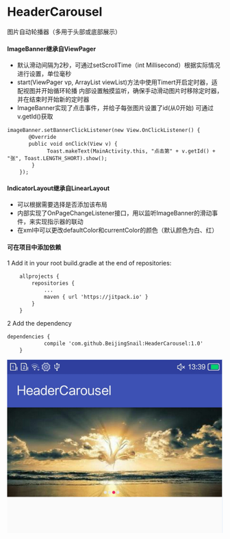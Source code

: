 # HeaderCarousel
图片自动轮播器（多用于头部或底部展示）
#### ImageBanner继承自ViewPager
- 默认滑动间隔为2秒，可通过setScrollTime（int Millisecond）根据实际情况进行设置，单位毫秒
- start(ViewPager vp, ArrayList viewList)方法中使用Timert开启定时器，适配视图并开始循环轮播
内部设置触摸监听，确保手动滑动图片时移除定时器，并在结束时开始新的定时器
- ImageBanner实现了点击事件，并给子每张图片设置了id(从0开始)
可通过v.getId()获取
```
imageBanner.setBannerClickListener(new View.OnClickListener() {
       @Override
       public void onClick(View v) {
             Toast.makeText(MainActivity.this, "点击第" + v.getId() + "张", Toast.LENGTH_SHORT).show();
        }
    });
```


#### IndicatorLayout继承自LinearLayout
- 可以根据需要选择是否添加该布局
- 内部实现了OnPageChangeListener接口，用以监听ImageBanner的滑动事件，来实现指示器的联动
- 在xml中可以更改defaultColor和currentColor的颜色（默认颜色为白、红）

#### 可在项目中添加依赖
1 Add it in your root build.gradle at the end of repositories:
```
	allprojects {
		repositories {
			...
			maven { url 'https://jitpack.io' }
		}
	}
```

2 Add the dependency
```
dependencies {
	        compile 'com.github.BeijingSnail:HeaderCarousel:1.0'
	}
```

![Image text](https://github.com/BeijingSnail/HeaderCarousel/blob/master/HeaderCarousel/images/ImageBanner.png)


